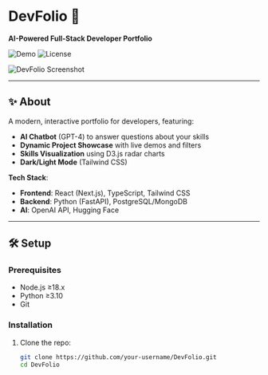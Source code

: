 # DevFolio 🚀  
**AI-Powered Full-Stack Developer Portfolio**  

![Demo](https://img.shields.io/badge/Demo-Live-green) ![License](https://img.shields.io/badge/License-MIT-blue)  

![DevFolio Screenshot](./screenshot.png) 

---

## ✨ About  
A modern, interactive portfolio for developers, featuring:  
- **AI Chatbot** (GPT-4) to answer questions about your skills  
- **Dynamic Project Showcase** with live demos and filters  
- **Skills Visualization** using D3.js radar charts    
- **Dark/Light Mode** (Tailwind CSS)  

**Tech Stack**:  
- **Frontend**: React (Next.js), TypeScript, Tailwind CSS  
- **Backend**: Python (FastAPI), PostgreSQL/MongoDB  
- **AI**: OpenAI API, Hugging Face  

---

## 🛠️ Setup  

### Prerequisites  
- Node.js ≥18.x  
- Python ≥3.10  
- Git  

### Installation  
1. Clone the repo:  
   ```bash
   git clone https://github.com/your-username/DevFolio.git
   cd DevFolio
